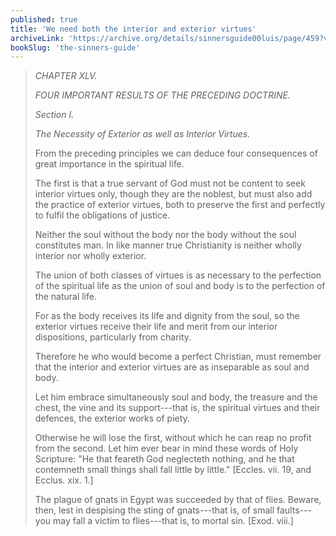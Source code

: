 ```yaml
---
published: true
title: 'We need both the interior and exterior virtues'
archiveLink: 'https://archive.org/details/sinnersguide00luis/page/459?view=theater'
bookSlug: 'the-sinners-guide'
---
```


> *CHAPTER XLV.*
> 
> *FOUR IMPORTANT RESULTS OF THE PRECEDING DOCTRINE.*
> 
> *Section I.*
> 
> *The Necessity of Exterior as well as Interior Virtues.*
> 
> From the preceding principles we can deduce four consequences of great importance in the spiritual life.
> 
> The first is that a true servant of God must not be content to seek interior virtues only, though they are the noblest, but must also add the practice of exterior virtues, both to preserve the first and perfectly to fulfil the obligations of justice.
> 
> Neither the soul without the body nor the body without the soul constitutes man. In like manner true Christianity is neither wholly interior nor wholly exterior.
> 
> The union of both classes of virtues is as necessary to the perfection of the spiritual life as the union of soul and body is to the perfection of the natural life.
> 
> For as the body receives its life and dignity from the soul, so the exterior virtues receive their life and merit from our interior dispositions, particularly from charity.
> 
> Therefore he who would become a perfect Christian, must remember that the interior and exterior virtues are as inseparable as soul and body.
> 
> Let him embrace simultaneously soul and body, the treasure and the chest, the vine and its support---that is, the spiritual virtues and their defences, the exterior works of piety.
> 
> Otherwise he will lose the first, without which he can reap no profit from the second. Let him ever bear in mind these words of Holy Scripture: "He that feareth God neglecteth nothing, and he that contemneth small things shall fall little by little." [Eccles. vii. 19, and Ecclus. xix. 1.]
> 
> The plague of gnats in Egypt was succeeded by that of flies. Beware, then, lest in despising the sting of gnats---that is, of small faults---you may fall a victim to flies---that is, to mortal sin. [Exod. viii.]

